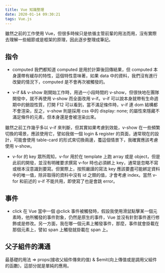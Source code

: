 ```yaml
---
title: Vue 知識整理
date: 2020-01-14 09:30:21
tags: Vue.js
---
```

雖然之前的工作使用 Vue，但很多時候只是依循主管前輩的用法而用，沒有實際去理解一些細節或是框架的原理，因此逐步整理成筆記。
<!--more-->
## 指令
- computed
我們都知道 computed 是用於計算後回傳結果，但 computed 本身還帶有緩存的特性，這個特性意味著，如果 data 中的資料，我們沒有進行改變的情況下，computed 是不會再次被觸發的。

- v-if && v-show
剛開始工作時，用過一小段時間的 v-show，但很快地在團隊開發中，就不再使用 v-show 而全面改用 v-if。v-if 可以說本身就帶有生命週期中的銷毀性質，打開 F12 可以看到，當不滿足條件時，v-if 連 dom 結構都不會渲染，反之，v-show 則是採用 css 中的 display: none; 的屬性來隱藏不滿足條件的元素，但本身還是會被渲染出來。

雖然之前工作幾乎多以 v-if 來判斷，但其實如果考慮到效能，v-show 在一些頻繁切換的場景，應該使用它，譬如我做一個 login & register 的頁面，通常現在的設計，可能會使用 table-card 的形式來切換兩邊，蠆這個情景下，我確實應該考慮使用 v-show。

- v-for 的 key
眾所周知，v-for 用於在 template 上跑 array 或是 object，但是此前的開發，並沒有明確要求撰寫 v-for 時也必須綁上 key，通常是忽略不寫或根本沒意識到要寫。但實際上，按照嚴謹的寫法 key 應該要盡可能綁定資料中的唯一值，除非取得的資料中沒有 id 之類的值，才會考慮 index。當然 v-for 和前述的 v-if 不能共用，即使寫了也是會跳 error。

## 事件
- click
在 Vue 當中一個 @click 事件被觸發時，假設我使用滑鼠點擊某一個元素時，他所觸發的事件對象，仍然是原生的事件，Vue 並沒有針對事件進行修飾或是修改。另一方面，我在哪一個元素上觸發事件，那麼，事件就會掛載在那個元素上，譬如 span 上觸發就掛載在 span 上。

## 父子組件的溝通
最基礎的用法 => props(接收父組件傳來的值) & $emit(向上傳值或是調用父組件的函數)，這部分就是單純的應用。
